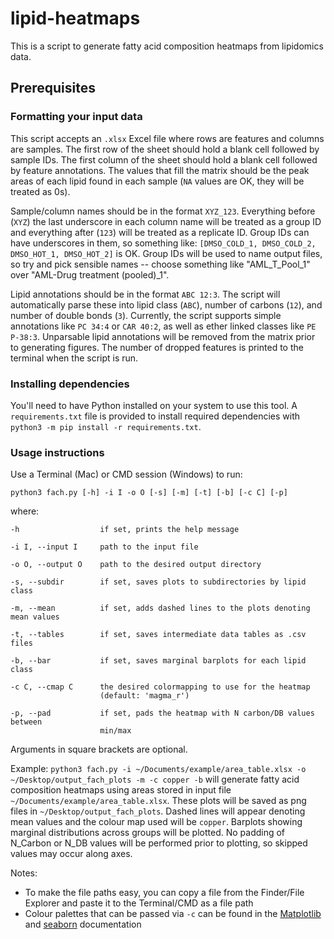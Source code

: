# lipid-heatmaps

This is a script to generate fatty acid composition heatmaps from lipidomics data.

## Prerequisites

### Formatting your input data

This script accepts an `.xlsx` Excel file where rows are features and columns are samples. The first row of the sheet should hold a blank cell followed by sample IDs. The first column of the sheet should hold a blank cell followed by feature annotations. The values that fill the matrix should be the peak areas of each lipid found in each sample (`NA` values are OK, they will be treated as 0s).

Sample/column names should be in the format `XYZ_123`. Everything before (`XYZ`) the last underscore in each column name will be treated as a group ID and everything after (`123`) will be treated as a replicate ID. Group IDs can have underscores in them, so something like: `[DMSO_COLD_1, DMSO_COLD_2, DMSO_HOT_1, DMSO_HOT_2]` is OK. Group IDs will be used to name output files, so try and pick sensible names -- choose something like "AML_T_Pool_1" over "AML-Drug treatment (pooled)_1".

Lipid annotations should be in the format `ABC 12:3`. The script will automatically parse these into lipid class (`ABC`), number of carbons (`12`), and number of double bonds (`3`). Currently, the script supports simple annotations like `PC 34:4` or `CAR 40:2`, as well as ether linked classes like `PE P-38:3`. Unparsable lipid annotations will be removed from the matrix prior to generating figures. The number of dropped features is printed to the terminal when the script is run.

### Installing dependencies

You'll need to have Python installed on your system to use this tool. A `requirements.txt` file is provided to install required dependencies with `python3 -m pip install -r requirements.txt`.

### Usage instructions

Use a Terminal (Mac) or CMD session (Windows) to run:

```
python3 fach.py [-h] -i I -o O [-s] [-m] [-t] [-b] [-c C] [-p]
```

where:

```
-h                  if set, prints the help message

-i I, --input I     path to the input file

-o O, --output O    path to the desired output directory

-s, --subdir        if set, saves plots to subdirectories by lipid class

-m, --mean          if set, adds dashed lines to the plots denoting mean values

-t, --tables        if set, saves intermediate data tables as .csv files

-b, --bar           if set, saves marginal barplots for each lipid class

-c C, --cmap C      the desired colormapping to use for the heatmap
                    (default: 'magma_r')

-p, --pad           if set, pads the heatmap with N carbon/DB values between
                    min/max
```

Arguments in square brackets are optional.

Example: `python3 fach.py -i ~/Documents/example/area_table.xlsx -o ~/Desktop/output_fach_plots -m -c copper -b` will generate fatty acid composition heatmaps using areas stored in input file `~/Documents/example/area_table.xlsx`. These plots will be saved as png files in `~/Desktop/output_fach_plots`. Dashed lines will appear denoting mean values and the colour map used will be `copper`. Barplots showing marginal distributions across groups will be plotted. No padding of N_Carbon or N_DB values will be performed prior to plotting, so skipped values may occur along axes.

Notes:
* To make the file paths easy, you can copy a file from the Finder/File Explorer and paste it to the Terminal/CMD as a file path
* Colour palettes that can be passed via `-c` can be found in the [Matplotlib](https://matplotlib.org/stable/tutorials/colors/colormaps.html) and [seaborn](https://seaborn.pydata.org/tutorial/color_palettes.html) documentation
